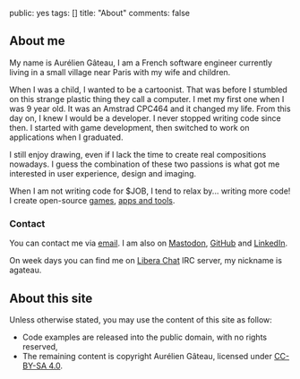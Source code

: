 public: yes
tags: []
title: "About"
comments: false

## About me

My name is Aurélien Gâteau, I am a French software engineer currently living in a small village near Paris with my wife and children.

When I was a child, I wanted to be a cartoonist. That was before I stumbled on this strange plastic thing they call a computer. I met my first one when I was 9 year old. It was an Amstrad CPC464 and it changed my life. From this day on, I knew I would be a developer. I never stopped writing code since then. I started with game development, then switched to work on applications when I graduated.

I still enjoy drawing, even if I lack the time to create real compositions nowadays. I guess the combination of these two passions is what got me interested in user experience, design and imaging.

When I am not writing code for $JOB, I tend to relax by... writing more code! I create open-source [games](/games/), [apps and tools](/apps/).

### Contact

You can contact me via [email](mailto:mail@agateau.com). I am also on <a href="https://mastodon.xyz/@agateau" rel="me">Mastodon</a>, [GitHub](https://github.com/agateau) and [LinkedIn](https://www.linkedin.com/pub/4/585/4b).

On week days you can find me on [Libera Chat](https://libera.chat/) IRC server, my nickname is agateau.

## About this site <a id="about-site"> </a>

Unless otherwise stated, you may use the content of this site as follow:

- Code examples are released into the public domain, with no rights reserved,
- The remaining content is copyright Aurélien Gâteau, licensed under [CC-BY-SA 4.0](https://creativecommons.org/licenses/by-sa/4.0/).
